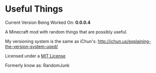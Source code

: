 Useful Things
==========
Current Version Being Worked On: <strong>0.0.0.4</strong>  
  
A Minecraft mod with random things that are possibly useful.  

My versioning system is the same as iChun's: http://ichun.us/explaining-the-version-system-used/  

<div class="footer">
Licensed under a <a href="https://raw.githubusercontent.com/savageboy74/RandomJunk/master/LICENSE">MIT License</a>
</div>

Formerly know as: RandomJunk  